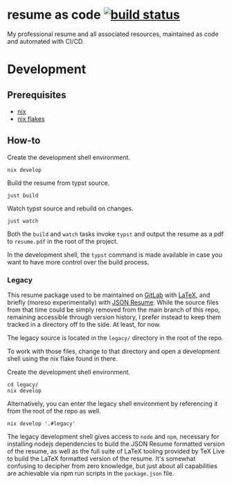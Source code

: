 # resume as code [![build status](https://github.com/nicholaschiasson/resume/actions/workflows/main.yml/badge.svg)](https://github.com/nicholaschiasson/resume/releases/latest)

My professional resume and all associated resources, maintained as code and automated with CI/CD.

# Development

## Prerequisites

- [nix](https://nixos.org/download.html)
- [nix flakes](https://nixos.wiki/wiki/Flakes#Enable_flakes)

## How-to

Create the development shell environment.

```shell
nix develop
```

Build the resume from typst source.

```shell
just build
```

Watch typst source and rebuild on changes.

```shell
just watch
```

Both the `build` and `watch` tasks invoke `typst` and output the resume as a pdf to `resume.pdf` in the root of the project.

In the development shell, the `typst` command is made available in case you want to have more control over the build process.

### Legacy

This resume package used to be maintained on [GitLab](https://gitlab.com/nicholaschiasson/resume "Sorry! It's private now!") with [LaTeX](https://www.latex-project.org/), and briefly (moreso experimentally) with [JSON Resume](https://jsonresume.org/). While the source files from that time could be simply removed from the main branch of this repo, remaining accessible through version history, I prefer instead to keep them tracked in a directory off to the side. At least, for now.

The legacy source is located in the `legacy/` directory in the root of the repo.

To work with those files, change to that directory and open a development shell using the nix flake found in there.

Create the development shell environment.

```shell
cd legacy/
nix develop
```

Alternatively, you can enter the legacy shell environment by referencing it from the root of the repo as well.

```shell
nix develop '.#legacy'
```

The legacy development shell gives access to `node` and `npm`, necessary for installing nodejs dependencies to build the JSON Resume formatted version of the resume, as well as the full suite of LaTeX tooling provided by TeX Live to build the LaTeX formatted version of the resume. It's somewhat confusing to decipher from zero knowledge, but just about all capabilities are achievable via npm run scripts in the `package.json` file.
